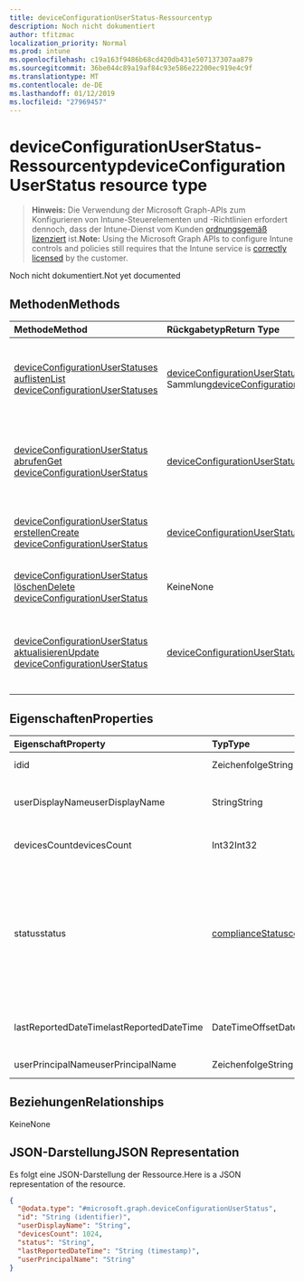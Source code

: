 ```yaml
---
title: deviceConfigurationUserStatus-Ressourcentyp
description: Noch nicht dokumentiert
author: tfitzmac
localization_priority: Normal
ms.prod: intune
ms.openlocfilehash: c19a163f9486b68cd420db431e507137307aa879
ms.sourcegitcommit: 36be044c89a19af84c93e586e22200ec919e4c9f
ms.translationtype: MT
ms.contentlocale: de-DE
ms.lasthandoff: 01/12/2019
ms.locfileid: "27969457"
---
```

# <a name="deviceconfigurationuserstatus-resource-type"></a><span data-ttu-id="cd77d-103">deviceConfigurationUserStatus-Ressourcentyp</span><span class="sxs-lookup"><span data-stu-id="cd77d-103">deviceConfigurationUserStatus resource type</span></span>

> <span data-ttu-id="cd77d-104">**Hinweis:** Die Verwendung der Microsoft Graph-APIs zum Konfigurieren von Intune-Steuerelementen und -Richtlinien erfordert dennoch, dass der Intune-Dienst vom Kunden [ordnungsgemäß lizenziert](https://go.microsoft.com/fwlink/?linkid=839381) ist.</span><span class="sxs-lookup"><span data-stu-id="cd77d-104">**Note:** Using the Microsoft Graph APIs to configure Intune controls and policies still requires that the Intune service is [correctly licensed](https://go.microsoft.com/fwlink/?linkid=839381) by the customer.</span></span>

<span data-ttu-id="cd77d-105">Noch nicht dokumentiert.</span><span class="sxs-lookup"><span data-stu-id="cd77d-105">Not yet documented</span></span>
## <a name="methods"></a><span data-ttu-id="cd77d-106">Methoden</span><span class="sxs-lookup"><span data-stu-id="cd77d-106">Methods</span></span>
|<span data-ttu-id="cd77d-107">Methode</span><span class="sxs-lookup"><span data-stu-id="cd77d-107">Method</span></span>|<span data-ttu-id="cd77d-108">Rückgabetyp</span><span class="sxs-lookup"><span data-stu-id="cd77d-108">Return Type</span></span>|<span data-ttu-id="cd77d-109">Beschreibung</span><span class="sxs-lookup"><span data-stu-id="cd77d-109">Description</span></span>|
|:---|:---|:---|
|[<span data-ttu-id="cd77d-110">deviceConfigurationUserStatuses auflisten</span><span class="sxs-lookup"><span data-stu-id="cd77d-110">List deviceConfigurationUserStatuses</span></span>](../api/intune-deviceconfig-deviceconfigurationuserstatus-list.md)|<span data-ttu-id="cd77d-111">[deviceConfigurationUserStatus](../resources/intune-deviceconfig-deviceconfigurationuserstatus.md)-Sammlung</span><span class="sxs-lookup"><span data-stu-id="cd77d-111">[deviceConfigurationUserStatus](../resources/intune-deviceconfig-deviceconfigurationuserstatus.md) collection</span></span>|<span data-ttu-id="cd77d-112">Auflisten von Eigenschaften und Beziehungen der [deviceConfigurationUserStatus](../resources/intune-deviceconfig-deviceconfigurationuserstatus.md)-Objekte.</span><span class="sxs-lookup"><span data-stu-id="cd77d-112">List properties and relationships of the [deviceConfigurationUserStatus](../resources/intune-deviceconfig-deviceconfigurationuserstatus.md) objects.</span></span>|
|[<span data-ttu-id="cd77d-113">deviceConfigurationUserStatus abrufen</span><span class="sxs-lookup"><span data-stu-id="cd77d-113">Get deviceConfigurationUserStatus</span></span>](../api/intune-deviceconfig-deviceconfigurationuserstatus-get.md)|[<span data-ttu-id="cd77d-114">deviceConfigurationUserStatus</span><span class="sxs-lookup"><span data-stu-id="cd77d-114">deviceConfigurationUserStatus</span></span>](../resources/intune-deviceconfig-deviceconfigurationuserstatus.md)|<span data-ttu-id="cd77d-115">Lesen von Eigenschaften und Beziehungen des [deviceConfigurationUserStatus](../resources/intune-deviceconfig-deviceconfigurationuserstatus.md)-Objekts.</span><span class="sxs-lookup"><span data-stu-id="cd77d-115">Read properties and relationships of the [deviceConfigurationUserStatus](../resources/intune-deviceconfig-deviceconfigurationuserstatus.md) object.</span></span>|
|[<span data-ttu-id="cd77d-116">deviceConfigurationUserStatus erstellen</span><span class="sxs-lookup"><span data-stu-id="cd77d-116">Create deviceConfigurationUserStatus</span></span>](../api/intune-deviceconfig-deviceconfigurationuserstatus-create.md)|[<span data-ttu-id="cd77d-117">deviceConfigurationUserStatus</span><span class="sxs-lookup"><span data-stu-id="cd77d-117">deviceConfigurationUserStatus</span></span>](../resources/intune-deviceconfig-deviceconfigurationuserstatus.md)|<span data-ttu-id="cd77d-118">Erstellen eines neuen [deviceConfigurationUserStatus](../resources/intune-deviceconfig-deviceconfigurationuserstatus.md)-Objekts.</span><span class="sxs-lookup"><span data-stu-id="cd77d-118">Create a new [deviceConfigurationUserStatus](../resources/intune-deviceconfig-deviceconfigurationuserstatus.md) object.</span></span>|
|[<span data-ttu-id="cd77d-119">deviceConfigurationUserStatus löschen</span><span class="sxs-lookup"><span data-stu-id="cd77d-119">Delete deviceConfigurationUserStatus</span></span>](../api/intune-deviceconfig-deviceconfigurationuserstatus-delete.md)|<span data-ttu-id="cd77d-120">Keine</span><span class="sxs-lookup"><span data-stu-id="cd77d-120">None</span></span>|<span data-ttu-id="cd77d-121">Löscht ein [deviceConfigurationUserStatus](../resources/intune-deviceconfig-deviceconfigurationuserstatus.md)-Objekt.</span><span class="sxs-lookup"><span data-stu-id="cd77d-121">Deletes a [deviceConfigurationUserStatus](../resources/intune-deviceconfig-deviceconfigurationuserstatus.md).</span></span>|
|[<span data-ttu-id="cd77d-122">deviceConfigurationUserStatus aktualisieren</span><span class="sxs-lookup"><span data-stu-id="cd77d-122">Update deviceConfigurationUserStatus</span></span>](../api/intune-deviceconfig-deviceconfigurationuserstatus-update.md)|[<span data-ttu-id="cd77d-123">deviceConfigurationUserStatus</span><span class="sxs-lookup"><span data-stu-id="cd77d-123">deviceConfigurationUserStatus</span></span>](../resources/intune-deviceconfig-deviceconfigurationuserstatus.md)|<span data-ttu-id="cd77d-124">Aktualisieren der Eigenschaften eines [deviceConfigurationUserStatus](../resources/intune-deviceconfig-deviceconfigurationuserstatus.md)-Objekts.</span><span class="sxs-lookup"><span data-stu-id="cd77d-124">Update the properties of a [deviceConfigurationUserStatus](../resources/intune-deviceconfig-deviceconfigurationuserstatus.md) object.</span></span>|

## <a name="properties"></a><span data-ttu-id="cd77d-125">Eigenschaften</span><span class="sxs-lookup"><span data-stu-id="cd77d-125">Properties</span></span>
|<span data-ttu-id="cd77d-126">Eigenschaft</span><span class="sxs-lookup"><span data-stu-id="cd77d-126">Property</span></span>|<span data-ttu-id="cd77d-127">Typ</span><span class="sxs-lookup"><span data-stu-id="cd77d-127">Type</span></span>|<span data-ttu-id="cd77d-128">Beschreibung</span><span class="sxs-lookup"><span data-stu-id="cd77d-128">Description</span></span>|
|:---|:---|:---|
|<span data-ttu-id="cd77d-129">id</span><span class="sxs-lookup"><span data-stu-id="cd77d-129">id</span></span>|<span data-ttu-id="cd77d-130">Zeichenfolge</span><span class="sxs-lookup"><span data-stu-id="cd77d-130">String</span></span>|<span data-ttu-id="cd77d-131">Schlüssel der Entität</span><span class="sxs-lookup"><span data-stu-id="cd77d-131">Key of the entity.</span></span>|
|<span data-ttu-id="cd77d-132">userDisplayName</span><span class="sxs-lookup"><span data-stu-id="cd77d-132">userDisplayName</span></span>|<span data-ttu-id="cd77d-133">String</span><span class="sxs-lookup"><span data-stu-id="cd77d-133">String</span></span>|<span data-ttu-id="cd77d-134">Benutzername, der zu dem Objekt des Typs „DevicePolicyStatus“ gehört</span><span class="sxs-lookup"><span data-stu-id="cd77d-134">User name of the DevicePolicyStatus.</span></span>|
|<span data-ttu-id="cd77d-135">devicesCount</span><span class="sxs-lookup"><span data-stu-id="cd77d-135">devicesCount</span></span>|<span data-ttu-id="cd77d-136">Int32</span><span class="sxs-lookup"><span data-stu-id="cd77d-136">Int32</span></span>|<span data-ttu-id="cd77d-137">Geräteanzahl für den Benutzer</span><span class="sxs-lookup"><span data-stu-id="cd77d-137">Devices count for that user.</span></span>|
|<span data-ttu-id="cd77d-138">status</span><span class="sxs-lookup"><span data-stu-id="cd77d-138">status</span></span>|[<span data-ttu-id="cd77d-139">complianceStatus</span><span class="sxs-lookup"><span data-stu-id="cd77d-139">complianceStatus</span></span>](../resources/intune-shared-compliancestatus.md)|<span data-ttu-id="cd77d-140">Konformitätsstatus des Richtlinienberichts.</span><span class="sxs-lookup"><span data-stu-id="cd77d-140">Compliance status of the policy report.</span></span> <span data-ttu-id="cd77d-141">Mögliche Werte sind: `unknown`, `notApplicable`, `compliant`, `remediated`, `nonCompliant`, `error`, `conflict` und `notAssigned`.</span><span class="sxs-lookup"><span data-stu-id="cd77d-141">Possible values are: `unknown`, `notApplicable`, `compliant`, `remediated`, `nonCompliant`, `error`, `conflict`, `notAssigned`.</span></span>|
|<span data-ttu-id="cd77d-142">lastReportedDateTime</span><span class="sxs-lookup"><span data-stu-id="cd77d-142">lastReportedDateTime</span></span>|<span data-ttu-id="cd77d-143">DateTimeOffset</span><span class="sxs-lookup"><span data-stu-id="cd77d-143">DateTimeOffset</span></span>|<span data-ttu-id="cd77d-144">Datum und Uhrzeit der letzten Änderung des Richtlinienberichts</span><span class="sxs-lookup"><span data-stu-id="cd77d-144">Last modified date time of the policy report.</span></span>|
|<span data-ttu-id="cd77d-145">userPrincipalName</span><span class="sxs-lookup"><span data-stu-id="cd77d-145">userPrincipalName</span></span>|<span data-ttu-id="cd77d-146">Zeichenfolge</span><span class="sxs-lookup"><span data-stu-id="cd77d-146">String</span></span>|<span data-ttu-id="cd77d-147">Benutzer-Prinzipalname</span><span class="sxs-lookup"><span data-stu-id="cd77d-147">UserPrincipalName.</span></span>|

## <a name="relationships"></a><span data-ttu-id="cd77d-148">Beziehungen</span><span class="sxs-lookup"><span data-stu-id="cd77d-148">Relationships</span></span>
<span data-ttu-id="cd77d-149">Keine</span><span class="sxs-lookup"><span data-stu-id="cd77d-149">None</span></span>
## <a name="json-representation"></a><span data-ttu-id="cd77d-150">JSON-Darstellung</span><span class="sxs-lookup"><span data-stu-id="cd77d-150">JSON Representation</span></span>
<span data-ttu-id="cd77d-151">Es folgt eine JSON-Darstellung der Ressource.</span><span class="sxs-lookup"><span data-stu-id="cd77d-151">Here is a JSON representation of the resource.</span></span>
<!-- {
  "blockType": "resource",
  "keyProperty": "id",
  "@odata.type": "microsoft.graph.deviceConfigurationUserStatus"
}
-->
``` json
{
  "@odata.type": "#microsoft.graph.deviceConfigurationUserStatus",
  "id": "String (identifier)",
  "userDisplayName": "String",
  "devicesCount": 1024,
  "status": "String",
  "lastReportedDateTime": "String (timestamp)",
  "userPrincipalName": "String"
}
```




